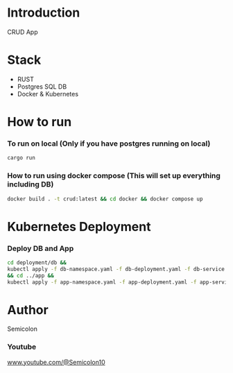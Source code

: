# Introduction
CRUD App

# Stack
- RUST
- Postgres SQL DB
- Docker & Kubernetes

# How to run

### To run on local (Only if you have postgres running on local)

```bash
cargo run
```
### How to run using docker compose (This will set up everything including DB)
```bash
docker build . -t crud:latest && cd docker && docker compose up
```

# Kubernetes Deployment

### Deploy DB and App
```bash
cd deployment/db && 
kubectl apply -f db-namespace.yaml -f db-deployment.yaml -f db-service.yaml 
&& cd ../app && 
kubectl apply -f app-namespace.yaml -f app-deployment.yaml -f app-service.yaml
```

# Author
Semicolon

### Youtube

www.youtube.com/@Semicolon10
